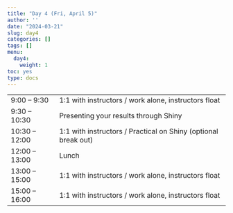 ```yaml
---
title: "Day 4 (Fri, April 5)"
author: ''
date: "2024-03-21"
slug: day4
categories: []
tags: []
menu:
  day4:
    weight: 1
toc: yes
type: docs
---
```


|                            |            |
|---------------|:-----------------------------------------|
| 9:00 – 9:30  | 1:1 with instructors / work alone, instructors float  |
| 9:30 – 10:30 | Presenting your results through Shiny | 
| 10:30 – 12:00 | 1:1 with instructors / Practical on Shiny (optional break out) |
| 12:00 – 13:00  | Lunch | 
| 13:00 – 15:00 | 1:1 with instructors / work alone, instructors float |
| 15:00 – 16:00 | 1:1 with instructors / work alone, instructors float |

<!-- ## Live session recording: -->

<!-- [Zoom link](https://urldefense.com/v3/__https://umn.zoom.us/rec/share/pUR-16z0rkBocoSObaW2SlV_ZqBc0dcPUTpnLnlM4SjFlKZjrZZOOSjepsZNEJgc.f1ZFoplFMT-Ufkqd__;!!D0zGoin7BXfl!65pB8GkTsosLU0HUnWQCKQU1J2-Rlv7uKmTTInFtNnF71JiTMz_VXl8XPKxFATjfcU7vj-Tvjy3gAQBVjw$) -->

<!-- [Part 1](https://umn.zoom.us/rec/share/4jBzT9UezfMTk1AU2czpyQIsaOE9AxeX7rSguMMpBIG8eH6_kTjOH9JwJ68jOHgX.IhhXpDuMb7UfqAvU?startTime=1661864999000) -->

<!-- [Part 2](https://umn.zoom.us/rec/share/4jBzT9UezfMTk1AU2czpyQIsaOE9AxeX7rSguMMpBIG8eH6_kTjOH9JwJ68jOHgX.IhhXpDuMb7UfqAvU?startTime=1661871963000) -->

<!-- Passcode: +8AsHLg# -->

<!-- ```{r, echo=F} -->
<!-- blogdown::shortcode("vimeo", "593027038") -->
<!-- ``` -->


 
